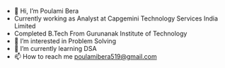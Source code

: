 - 👋 Hi, I’m Poulami Bera
- Currently working as Analyst at Capgemini Technology Services India Limited
- Completed B.Tech From Gurunanak Institute of Technology
- 👀 I’m interested in Problem Solving
- 🌱 I’m currently learning DSA
- 📫 How to reach me poulamibera519@gmail.com

<!---
Poulami-17/Poulami-17 is a ✨ special ✨ repository because its `README.md` (this file) appears on your GitHub profile.
You can click the Preview link to take a look at your changes.
--->
